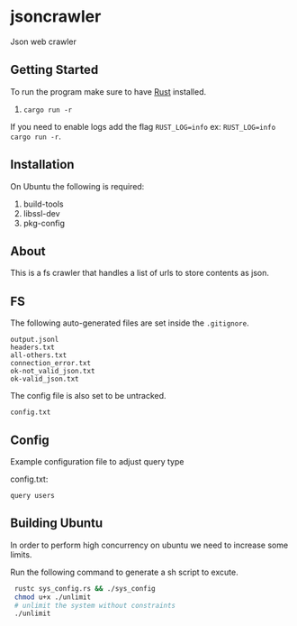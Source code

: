 # jsoncrawler

Json web crawler

## Getting Started

To run the program make sure to have [Rust](https://doc.rust-lang.org/book/ch01-01-installation.html) installed.

1. `cargo run -r`

If you need to enable logs add the flag `RUST_LOG=info` ex: `RUST_LOG=info cargo run -r`.

## Installation

On Ubuntu the following is required:

1. build-tools
1. libssl-dev
1. pkg-config

## About

This is a fs crawler that handles a list of urls to store contents as json.

## FS

The following auto-generated files are set inside the `.gitignore`.

```
output.jsonl
headers.txt
all-others.txt
connection_error.txt
ok-not_valid_json.txt
ok-valid_json.txt
```

The config file is also set to be untracked.

```
config.txt
```

## Config

Example configuration file to adjust query type

config.txt:

```
query users
```

## Building Ubuntu

In order to perform high concurrency on ubuntu we need to increase some limits.

Run the following command to generate a sh script to excute.

```sh
 rustc sys_config.rs && ./sys_config
 chmod u+x ./unlimit
 # unlimit the system without constraints
 ./unlimit
```
